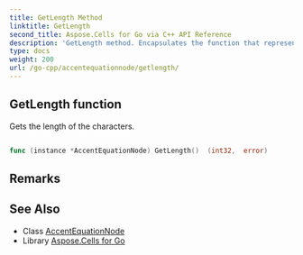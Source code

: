 ```yaml
---
title: GetLength Method 
linktitle: GetLength
second_title: Aspose.Cells for Go via C++ API Reference
description: 'GetLength method. Encapsulates the function that represents getlength in Go.'
type: docs
weight: 200
url: /go-cpp/accentequationnode/getlength/
---
```


## GetLength function

Gets the length of the characters.

```go

func (instance *AccentEquationNode) GetLength()  (int32,  error) 

```

## Remarks


## See Also

* Class [AccentEquationNode](../)
* Library [Aspose.Cells for Go](../../)
